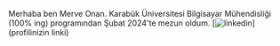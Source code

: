 Merhaba ben Merve Onan. 
Karabük Üniversitesi Bilgisayar Mühendisliği (100% ing) programından Şubat 2024'te mezun oldum.
[![linkedin](https://img.shields.io/badge/Linkedin-000000?style=for-the-badge&logo=Linkedin&logoColor=white)](profilinizin linki)

